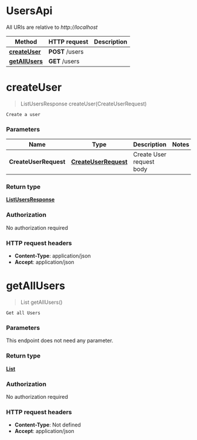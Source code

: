 # UsersApi

All URIs are relative to *http://localhost*

| Method | HTTP request | Description |
|------------- | ------------- | -------------|
| [**createUser**](UsersApi.md#createUser) | **POST** /users |  |
| [**getAllUsers**](UsersApi.md#getAllUsers) | **GET** /users |  |


<a name="createUser"></a>
# **createUser**
> ListUsersResponse createUser(CreateUserRequest)



    Create a user

### Parameters

|Name | Type | Description  | Notes |
|------------- | ------------- | ------------- | -------------|
| **CreateUserRequest** | [**CreateUserRequest**](../Models/CreateUserRequest.md)| Create User request body | |

### Return type

[**ListUsersResponse**](../Models/ListUsersResponse.md)

### Authorization

No authorization required

### HTTP request headers

- **Content-Type**: application/json
- **Accept**: application/json

<a name="getAllUsers"></a>
# **getAllUsers**
> List getAllUsers()



    Get all Users

### Parameters
This endpoint does not need any parameter.

### Return type

[**List**](../Models/ListUsersResponse.md)

### Authorization

No authorization required

### HTTP request headers

- **Content-Type**: Not defined
- **Accept**: application/json

